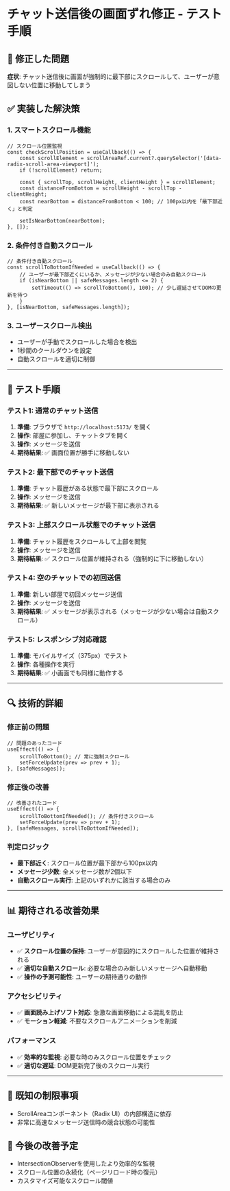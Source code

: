 # チャット送信後の画面ずれ修正 - テスト手順

## 🐛 修正した問題
**症状**: チャット送信後に画面が強制的に最下部にスクロールして、ユーザーが意図しない位置に移動してしまう

## ✅ 実装した解決策

### 1. スマートスクロール機能
```tsx
// スクロール位置監視
const checkScrollPosition = useCallback(() => {
    const scrollElement = scrollAreaRef.current?.querySelector('[data-radix-scroll-area-viewport]');
    if (!scrollElement) return;
    
    const { scrollTop, scrollHeight, clientHeight } = scrollElement;
    const distanceFromBottom = scrollHeight - scrollTop - clientHeight;
    const nearBottom = distanceFromBottom < 100; // 100px以内を「最下部近く」と判定
    
    setIsNearBottom(nearBottom);
}, []);
```

### 2. 条件付き自動スクロール
```tsx
// 条件付き自動スクロール
const scrollToBottomIfNeeded = useCallback(() => {
    // ユーザーが最下部近くにいるか、メッセージが少ない場合のみ自動スクロール
    if (isNearBottom || safeMessages.length <= 2) {
        setTimeout(() => scrollToBottom(), 100); // 少し遅延させてDOMの更新を待つ
    }
}, [isNearBottom, safeMessages.length]);
```

### 3. ユーザースクロール検出
- ユーザーが手動でスクロールした場合を検出
- 1秒間のクールダウンを設定
- 自動スクロールを適切に制御

---

## 🧪 テスト手順

### テスト1: 通常のチャット送信
1. **準備**: ブラウザで `http://localhost:5173/` を開く
2. **操作**: 部屋に参加し、チャットタブを開く
3. **操作**: メッセージを送信
4. **期待結果**: ✅ 画面位置が勝手に移動しない

### テスト2: 最下部でのチャット送信
1. **準備**: チャット履歴がある状態で最下部にスクロール
2. **操作**: メッセージを送信
3. **期待結果**: ✅ 新しいメッセージが最下部に表示される

### テスト3: 上部スクロール状態でのチャット送信
1. **準備**: チャット履歴をスクロールして上部を閲覧
2. **操作**: メッセージを送信
3. **期待結果**: ✅ スクロール位置が維持される（強制的に下に移動しない）

### テスト4: 空のチャットでの初回送信
1. **準備**: 新しい部屋で初回メッセージ送信
2. **操作**: メッセージを送信
3. **期待結果**: ✅ メッセージが表示される（メッセージが少ない場合は自動スクロール）

### テスト5: レスポンシブ対応確認
1. **準備**: モバイルサイズ（375px）でテスト
2. **操作**: 各種操作を実行
3. **期待結果**: ✅ 小画面でも同様に動作する

---

## 🔍 技術的詳細

### 修正前の問題
```tsx
// 問題のあったコード
useEffect(() => {
    scrollToBottom(); // 常に強制スクロール
    setForceUpdate(prev => prev + 1);
}, [safeMessages]);
```

### 修正後の改善
```tsx
// 改善されたコード
useEffect(() => {
    scrollToBottomIfNeeded(); // 条件付きスクロール
    setForceUpdate(prev => prev + 1);
}, [safeMessages, scrollToBottomIfNeeded]);
```

### 判定ロジック
- **最下部近く**: スクロール位置が最下部から100px以内
- **メッセージ少数**: 全メッセージ数が2個以下
- **自動スクロール実行**: 上記のいずれかに該当する場合のみ

---

## 📊 期待される改善効果

### ユーザビリティ
- ✅ **スクロール位置の保持**: ユーザーが意図的にスクロールした位置が維持される
- ✅ **適切な自動スクロール**: 必要な場合のみ新しいメッセージへ自動移動
- ✅ **操作の予測可能性**: ユーザーの期待通りの動作

### アクセシビリティ
- ✅ **画面読み上げソフト対応**: 急激な画面移動による混乱を防止
- ✅ **モーション軽減**: 不要なスクロールアニメーションを削減

### パフォーマンス
- ✅ **効率的な監視**: 必要な時のみスクロール位置をチェック
- ✅ **適切な遅延**: DOM更新完了後のスクロール実行

---

## 🐛 既知の制限事項
- ScrollAreaコンポーネント（Radix UI）の内部構造に依存
- 非常に高速なメッセージ送信時の競合状態の可能性

## 🔧 今後の改善予定
- IntersectionObserverを使用したより効率的な監視
- スクロール位置の永続化（ページリロード時の復元）
- カスタマイズ可能なスクロール閾値
